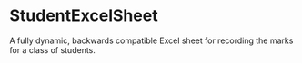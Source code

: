 # StudentExcelSheet
A fully dynamic, backwards compatible Excel sheet for recording the marks for a class of students.
